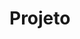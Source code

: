 # Projeto
<!doctype html>
<html lang="pt-BR">
<head>
    <meta charset="UTF-8">
    <title>Uma Página HTML5 Básica</title>
</head>
<body>
<!-- conteúdo da página -->
</body>
</html>
